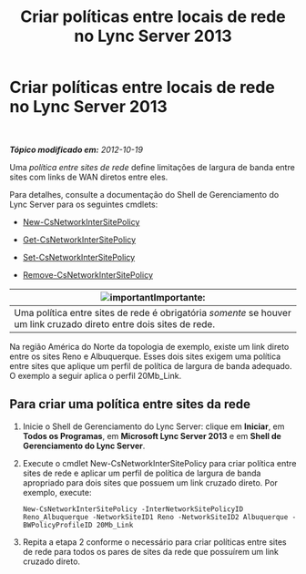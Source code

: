 ﻿---
title: Criar políticas entre locais de rede no Lync Server 2013
TOCTitle: Criar políticas entre locais de rede no Lync Server 2013
ms:assetid: b0714aae-55dc-4587-b718-34a03f596b22
ms:mtpsurl: https://technet.microsoft.com/pt-br/library/Gg412844(v=OCS.15)
ms:contentKeyID: 49307837
ms.date: 05/19/2016
mtps_version: v=OCS.15
ms.translationtype: HT
---

# Criar políticas entre locais de rede no Lync Server 2013

 

_**Tópico modificado em:** 2012-10-19_

Uma *política entre sites de rede* define limitações de largura de banda entre sites com links de WAN diretos entre eles.

Para detalhes, consulte a documentação do Shell de Gerenciamento do Lync Server para os seguintes cmdlets:

  - [New-CsNetworkInterSitePolicy](https://docs.microsoft.com/en-us/powershell/module/skype/New-CsNetworkInterSitePolicy)

  - [Get-CsNetworkInterSitePolicy](https://docs.microsoft.com/en-us/powershell/module/skype/Get-CsNetworkInterSitePolicy)

  - [Set-CsNetworkInterSitePolicy](https://docs.microsoft.com/en-us/powershell/module/skype/Set-CsNetworkInterSitePolicy)

  - [Remove-CsNetworkInterSitePolicy](https://docs.microsoft.com/en-us/powershell/module/skype/Remove-CsNetworkInterSitePolicy)

<table>
<thead>
<tr class="header">
<th><img src="images/Gg425939.important(OCS.15).gif" title="important" alt="important" />Importante:</th>
</tr>
</thead>
<tbody>
<tr class="odd">
<td>Uma política entre sites de rede é obrigatória <em>somente</em> se houver um link cruzado direto entre dois sites de rede.</td>
</tr>
</tbody>
</table>


Na região América do Norte da topologia de exemplo, existe um link direto entre os sites Reno e Albuquerque. Esses dois sites exigem uma política entre sites que aplique um perfil de política de largura de banda adequado. O exemplo a seguir aplica o perfil 20Mb\_Link.

## Para criar uma política entre sites da rede

1.  Inicie o Shell de Gerenciamento do Lync Server: clique em **Iniciar**, em **Todos os Programas**, em **Microsoft Lync Server 2013** e em **Shell de Gerenciamento do Lync Server**.

2.  Execute o cmdlet New-CsNetworkInterSitePolicy para criar política entre sites de rede e aplicar um perfil de política de largura de banda apropriado para dois sites que possuem um link cruzado direto. Por exemplo, execute:
    
        New-CsNetworkInterSitePolicy -InterNetworkSitePolicyID Reno_Albuquerque -NetworkSiteID1 Reno -NetworkSiteID2 Albuquerque -BWPolicyProfileID 20Mb_Link

3.  Repita a etapa 2 conforme o necessário para criar políticas entre sites de rede para todos os pares de sites da rede que possuírem um link cruzado direto.

